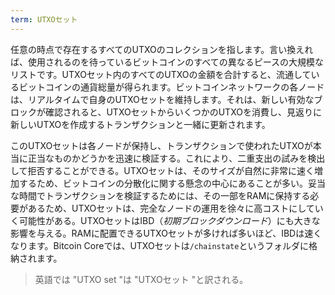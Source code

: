 ```yaml
---
term: UTXOセット
---
```

任意の時点で存在するすべてのUTXOのコレクションを指します。言い換えれば、使用されるのを待っているビットコインのすべての異なるピースの大規模なリストです。UTXOセット内のすべてのUTXOの金額を合計すると、流通しているビットコインの通貨総量が得られます。ビットコインネットワークの各ノードは、リアルタイムで自身のUTXOセットを維持します。それは、新しい有効なブロックが確認されると、UTXOセットからいくつかのUTXOを消費し、見返りに新しいUTXOを作成するトランザクションと一緒に更新されます。

このUTXOセットは各ノードが保持し、トランザクションで使われたUTXOが本当に正当なものかどうかを迅速に検証する。これにより、二重支出の試みを検出して拒否することができる。UTXOセットは、そのサイズが自然に非常に速く増加するため、ビットコインの分散化に関する懸念の中心にあることが多い。妥当な時間でトランザクションを検証するためには、その一部をRAMに保持する必要があるため、UTXOセットは、完全なノードの運用を徐々に高コストにしていく可能性がある。UTXOセットはIBD（*初期ブロックダウンロード*）にも大きな影響を与える。RAMに配置できるUTXOセットが多ければ多いほど、IBDは速くなります。Bitcoin Coreでは、UTXOセットは`/chainstate`というフォルダに格納されます。

> 英語では "UTXO set "は "UTXOセット "と訳される。